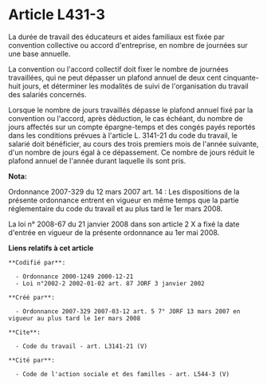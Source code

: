# Article L431-3

La durée de travail des éducateurs et aides familiaux est fixée par convention collective ou accord d'entreprise, en nombre
de journées sur une base annuelle. 

La convention ou l'accord collectif doit fixer le nombre de journées travaillées, qui ne peut dépasser un plafond annuel de
deux cent cinquante-huit jours, et déterminer les modalités de suivi de l'organisation du travail des salariés concernés. 

Lorsque le nombre de jours travaillés dépasse le plafond annuel fixé par la convention ou l'accord, après déduction, le cas
échéant, du nombre de jours affectés sur un compte épargne-temps et des congés payés reportés dans les conditions prévues à
l'article L. 3141-21 du code du travail, le salarié doit bénéficier, au cours des trois premiers mois de l'année suivante,
d'un nombre de jours égal à ce dépassement. Ce nombre de jours réduit le plafond annuel de l'année durant laquelle ils sont
pris.

**Nota:**

Ordonnance 2007-329 du 12 mars 2007 art. 14 : Les dispositions de la présente ordonnance entrent en vigueur en même temps que
la partie réglementaire du code du travail et au plus tard le 1er mars 2008. 

La loi n° 2008-67 du 21 janvier 2008 dans son article 2 X a fixé la date d'entrée en vigueur de la présente ordonnance au 1er
mai 2008.

**Liens relatifs à cet article**

	**Codifié par**:

	  - Ordonnance 2000-1249 2000-12-21
	  - Loi n°2002-2 2002-01-02 art. 87 JORF 3 janvier 2002

	**Créé par**:

	  - Ordonnance 2007-329 2007-03-12 art. 5 7° JORF 13 mars 2007 en vigueur au plus tard le 1er mars 2008

	**Cite**:

	  - Code du travail - art. L3141-21 (V)

	**Cité par**:

	  - Code de l'action sociale et des familles - art. L544-3 (V)
